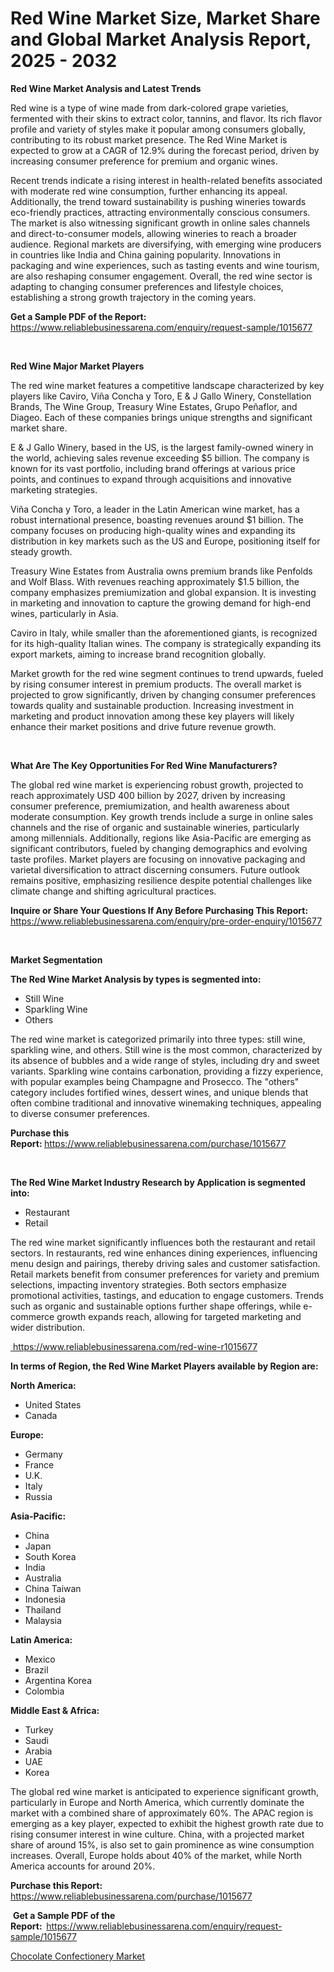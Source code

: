<p><h1>Red Wine Market Size, Market Share and Global Market Analysis Report, 2025 - 2032</h1></p><p><strong>Red Wine Market Analysis and Latest Trends</strong></p>
<p><p>Red wine is a type of wine made from dark-colored grape varieties, fermented with their skins to extract color, tannins, and flavor. Its rich flavor profile and variety of styles make it popular among consumers globally, contributing to its robust market presence. The Red Wine Market is expected to grow at a CAGR of 12.9% during the forecast period, driven by increasing consumer preference for premium and organic wines. </p><p>Recent trends indicate a rising interest in health-related benefits associated with moderate red wine consumption, further enhancing its appeal. Additionally, the trend toward sustainability is pushing wineries towards eco-friendly practices, attracting environmentally conscious consumers. The market is also witnessing significant growth in online sales channels and direct-to-consumer models, allowing wineries to reach a broader audience. Regional markets are diversifying, with emerging wine producers in countries like India and China gaining popularity. Innovations in packaging and wine experiences, such as tasting events and wine tourism, are also reshaping consumer engagement. Overall, the red wine sector is adapting to changing consumer preferences and lifestyle choices, establishing a strong growth trajectory in the coming years.</p></p>
<p><strong>Get a Sample PDF of the Report:&nbsp;</strong> <a href="https://www.reliablebusinessarena.com/enquiry/request-sample/1015677?utm_campaign=2112&utm_medium=2&utm_source=Github&utm_content=ia&utm_term=14022025&utm_id=red-wine">https://www.reliablebusinessarena.com/enquiry/request-sample/1015677</a></p>
<p>&nbsp;</p>
<p><strong>Red Wine Major Market Players</strong></p>
<p><p>The red wine market features a competitive landscape characterized by key players like Caviro, Viña Concha y Toro, E & J Gallo Winery, Constellation Brands, The Wine Group, Treasury Wine Estates, Grupo Peñaflor, and Diageo. Each of these companies brings unique strengths and significant market share.</p><p>E & J Gallo Winery, based in the US, is the largest family-owned winery in the world, achieving sales revenue exceeding $5 billion. The company is known for its vast portfolio, including brand offerings at various price points, and continues to expand through acquisitions and innovative marketing strategies.</p><p>Viña Concha y Toro, a leader in the Latin American wine market, has a robust international presence, boasting revenues around $1 billion. The company focuses on producing high-quality wines and expanding its distribution in key markets such as the US and Europe, positioning itself for steady growth.</p><p>Treasury Wine Estates from Australia owns premium brands like Penfolds and Wolf Blass. With revenues reaching approximately $1.5 billion, the company emphasizes premiumization and global expansion. It is investing in marketing and innovation to capture the growing demand for high-end wines, particularly in Asia.</p><p>Caviro in Italy, while smaller than the aforementioned giants, is recognized for its high-quality Italian wines. The company is strategically expanding its export markets, aiming to increase brand recognition globally.</p><p>Market growth for the red wine segment continues to trend upwards, fueled by rising consumer interest in premium products. The overall market is projected to grow significantly, driven by changing consumer preferences towards quality and sustainable production. Increasing investment in marketing and product innovation among these key players will likely enhance their market positions and drive future revenue growth.</p></p>
<p>&nbsp;</p>
<p><strong>What Are The Key Opportunities For Red Wine Manufacturers?</strong></p>
<p><p>The global red wine market is experiencing robust growth, projected to reach approximately USD 400 billion by 2027, driven by increasing consumer preference, premiumization, and health awareness about moderate consumption. Key growth trends include a surge in online sales channels and the rise of organic and sustainable wineries, particularly among millennials. Additionally, regions like Asia-Pacific are emerging as significant contributors, fueled by changing demographics and evolving taste profiles. Market players are focusing on innovative packaging and varietal diversification to attract discerning consumers. Future outlook remains positive, emphasizing resilience despite potential challenges like climate change and shifting agricultural practices.</p></p>
<p><strong>Inquire or Share Your Questions If Any Before Purchasing This Report:</strong> <a href="https://www.reliablebusinessarena.com/enquiry/pre-order-enquiry/1015677?utm_campaign=2112&utm_medium=2&utm_source=Github&utm_content=ia&utm_term=14022025&utm_id=red-wine">https://www.reliablebusinessarena.com/enquiry/pre-order-enquiry/1015677</a></p>
<p>&nbsp;</p>
<p><strong>Market Segmentation</strong></p>
<p><strong>The Red Wine Market Analysis by types is segmented into:</strong></p>
<p><ul><li>Still Wine</li><li>Sparkling Wine</li><li>Others</li></ul></p>
<p><p>The red wine market is categorized primarily into three types: still wine, sparkling wine, and others. Still wine is the most common, characterized by its absence of bubbles and a wide range of styles, including dry and sweet variants. Sparkling wine contains carbonation, providing a fizzy experience, with popular examples being Champagne and Prosecco. The "others" category includes fortified wines, dessert wines, and unique blends that often combine traditional and innovative winemaking techniques, appealing to diverse consumer preferences.</p></p>
<p><strong>Purchase this Report:&nbsp;</strong><a href="https://www.reliablebusinessarena.com/purchase/1015677?utm_campaign=2112&utm_medium=2&utm_source=Github&utm_content=ia&utm_term=14022025&utm_id=red-wine">https://www.reliablebusinessarena.com/purchase/1015677</a></p>
<p>&nbsp;</p>
<p><strong>The Red Wine Market Industry Research by Application is segmented into:</strong></p>
<p><ul><li>Restaurant</li><li>Retail</li></ul></p>
<p><p>The red wine market significantly influences both the restaurant and retail sectors. In restaurants, red wine enhances dining experiences, influencing menu design and pairings, thereby driving sales and customer satisfaction. Retail markets benefit from consumer preferences for variety and premium selections, impacting inventory strategies. Both sectors emphasize promotional activities, tastings, and education to engage customers. Trends such as organic and sustainable options further shape offerings, while e-commerce growth expands reach, allowing for targeted marketing and wider distribution.</p></p>
<p><a href="https://www.reliablebusinessarena.com/red-wine-r1015677?utm_campaign=2112&utm_medium=2&utm_source=Github&utm_content=ia&utm_term=14022025&utm_id=red-wine">&nbsp;https://www.reliablebusinessarena.com/red-wine-r1015677</a></p>
<p><strong>In terms of Region, the Red Wine Market Players available by Region are:</strong></p>
<p>
    <p> <strong> North America: </strong>
        <ul>
            <li>United States</li>
            <li>Canada</li>
        </ul>
        </p> 
    <p> <strong> Europe: </strong>
        <ul>
            <li>Germany</li>
            <li>France</li>
            <li>U.K.</li>
            <li>Italy</li>
            <li>Russia</li>
        </ul>
        </p> 
    <p> <strong> Asia-Pacific: </strong>
        <ul>
            <li>China</li>
            <li>Japan</li>
            <li>South Korea</li>
            <li>India</li>
            <li>Australia</li>
            <li>China Taiwan</li>
            <li>Indonesia</li>
            <li>Thailand</li>
            <li>Malaysia</li>
        </ul>
        </p> 
    <p> <strong> Latin America: </strong>
        <ul>
            <li>Mexico</li>
            <li>Brazil</li>
            <li>Argentina Korea</li>
            <li>Colombia</li>
        </ul>
        </p> 
    <p> <strong> Middle East & Africa: </strong>
        <ul>
            <li>Turkey</li>
            <li>Saudi</li>
            <li>Arabia</li>
            <li>UAE</li>
            <li>Korea</li>
        </ul>
    </p>
    </p>
<p><p>The global red wine market is anticipated to experience significant growth, particularly in Europe and North America, which currently dominate the market with a combined share of approximately 60%. The APAC region is emerging as a key player, expected to exhibit the highest growth rate due to rising consumer interest in wine culture. China, with a projected market share of around 15%, is also set to gain prominence as wine consumption increases. Overall, Europe holds about 40% of the market, while North America accounts for around 20%.</p></p>
<p><strong>Purchase this Report: </strong><a href="https://www.reliablebusinessarena.com/purchase/1015677?utm_campaign=2112&utm_medium=2&utm_source=Github&utm_content=ia&utm_term=14022025&utm_id=red-wine">https://www.reliablebusinessarena.com/purchase/1015677</a></p>
<p>&nbsp;<strong>Get a Sample PDF of the Report:&nbsp;&nbsp;</strong><a href="https://www.reliablebusinessarena.com/enquiry/request-sample/1015677?utm_campaign=2112&utm_medium=2&utm_source=Github&utm_content=ia&utm_term=14022025&utm_id=red-wine">https://www.reliablebusinessarena.com/enquiry/request-sample/1015677</a></p>
<p><strong></strong></p>
<p><p><a href="https://github.com/AshikRahman991/Market-Research-Report-List-1/blob/main/chocolate-confectionery-market.md?utm_campaign=2112&utm_medium=2&utm_source=Github&utm_content=ia&utm_term=14022025&utm_id=red-wine">Chocolate Confectionery Market</a></p></p>